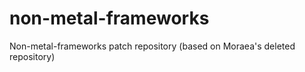 # non-metal-frameworks
Non-metal-frameworks patch repository (based on Moraea's deleted repository)
